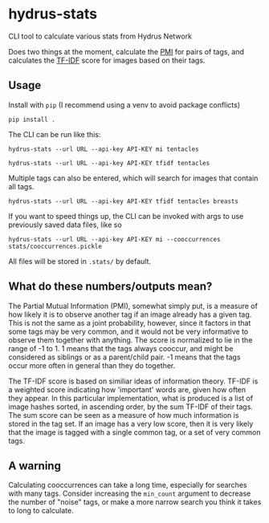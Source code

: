 # hydrus-stats
CLI tool to calculate various stats from Hydrus Network

Does two things at the moment, calculate the [PMI](https://en.wikipedia.org/wiki/Pointwise_mutual_information) for pairs of tags, and calculates the [TF-IDF](https://en.wikipedia.org/wiki/Tf%E2%80%93idf) score for images based on their tags.

## Usage

Install with `pip` (I recommend using a venv to avoid package conflicts)

`pip install .`

The CLI can be run like this:

`hydrus-stats --url URL --api-key API-KEY mi tentacles`

`hydrus-stats --url URL --api-key API-KEY tfidf tentacles`

Multiple tags can also be entered, which will search for images that contain all tags.

`hydrus-stats --url URL --api-key API-KEY tfidf tentacles breasts`

If you want to speed things up, the CLI can be invoked with args to use previously saved data files, like so

`hydrus-stats --url URL --api-key API-KEY mi --cooccurrences stats/cooccurrences.pickle`

All files will be stored in `.stats/` by default.

## What do these numbers/outputs mean?

The Partial Mutual Information (PMI), somewhat simply put, is a measure of how likely it is to observe another tag if an image already has a given tag.
This is not the same as a joint probability, however, since it factors in that some tags may be very common, and it would not be very informative to observe
them together with anything. The score is normalized to lie in the range of -1 to 1. 1 means that the tags always cooccur, and might be considered as siblings or as a parent/child pair. -1 means that the tags occur more often in general than they do together. 

The TF-IDF score is based on similiar ideas of information theory. TF-IDF is a weighted score indicating how 'important' words are, given how often they appear.
In this particular implementation, what is produced is a list of image hashes sorted, in ascending order, by the sum 
TF-IDF of their tags. The sum score can be seen as a measure of how much information is stored in the tag set. If an image has a very low score, then it is
very likely that the image is tagged with a single common tag, or a set of very common tags.

## A warning

Calculating cooccurrences can take a long time, especially for searches with many tags. Consider increasing the `min_count` argument to decrease the number of "noise" tags, or make a more narrow search you think it takes to long to calculate.
